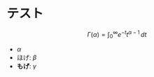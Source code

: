 # テスト

$$\Gamma(\alpha) = \int_0^\infty e^{-t} t^{\alpha-1}\,dt$$

* $\alpha$
* ほげ: $\beta$
* __もげ__: $\gamma$